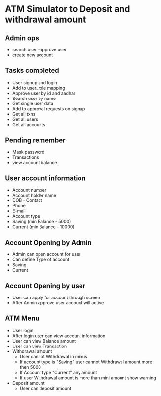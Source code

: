 # ATM Simulator to Deposit and withdrawal amount 

## Admin ops
- search user
-approve user
- create new account



## Tasks completed 
- User signup and login
- Add to user_role mapping
- Approve user by id and aadhar
- Search user by name
- Get single user data
- Add to approval requests on signup
- Get all txns
- Get all users
- Get all accounts
## Pending remember
- Mask password
- Transactions
- view account balance

## User account information  

- Account number
- Account holder name  
- DOB - Contact  
- Phone  
- E-mail  
- Account type 
- Saving (min Balance - 5000) 
- Current (min Balance - 10000) 

## Account Opening by Admin  

- Admin can open account for user 
- Can define Type of account  
- Saving  
- Current  

 
## Account Opening by user  

- User can apply for account through screen 
- After Admin approve user account will active  

 
## ATM Menu  

- User login  
- After login user can view account information 
- User can view Balance amount 
- User can view Transaction  
- Withdrawal amount  
    - User cannot Withdrawal in minus  
    - If account type is "Saving" user cannot Withdrawal  amount more then 5000 
    - If Account type "Current" any amount 
    - If user Withdrawal amount is more than mini amount show warning 
- Deposit amount  
    - User can deposit amount 